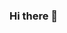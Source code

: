 ### Hi there 👋

<!--
**Mbiakop1/Mbiakop1** is a ✨ _special_ ✨ repository because its `README.md` (this file) appears on your GitHub profile.

Here are some ideas to get you started:

- 🔭 I’m currently working on AWS...
- 🌱 I’m currently learning Dynamodb...
- 💬 Ask me about web development related technologies...
-->
